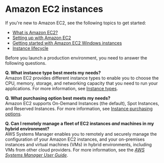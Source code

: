 # Amazon EC2 instances<a name="Instances"></a>

If you're new to Amazon EC2, see the following topics to get started:
+ [What is Amazon EC2?](concepts.md)
+ [Setting up with Amazon EC2](get-set-up-for-amazon-ec2.md)
+ [Getting started with Amazon EC2 Windows instances](EC2_GetStarted.md)
+ [Instance lifecycle](ec2-instance-lifecycle.md)

Before you launch a production environment, you need to answer the following questions\.

**Q\. What instance type best meets my needs?**  
Amazon EC2 provides different instance types to enable you to choose the CPU, memory, storage, and networking capacity that you need to run your applications\. For more information, see [Instance types](instance-types.md)\.

**Q\. What purchasing option best meets my needs?**  
Amazon EC2 supports On\-Demand Instances \(the default\), Spot Instances, and Reserved Instances\. For more information, see [Instance purchasing options](instance-purchasing-options.md)\.

**Q\. Can I remotely manage a fleet of EC2 instances *and* machines in my hybrid environment?**  
AWS Systems Manager enables you to remotely and securely manage the configuration of your Amazon EC2 instances, and your on\-premises instances and virtual machines \(VMs\) in hybrid environments, including VMs from other cloud providers\. For more information, see the *[AWS Systems Manager User Guide](https://docs.aws.amazon.com/systems-manager/latest/userguide/)*\.